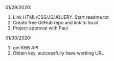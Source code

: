 01/29/2020: 
1. Link HTML/CSS/JS/JQUERY. Start readme.txt
2. Create free GitHub repo and link to local
3. Project approval with Paul

01/30/2020:
1. get KBB API
2. Obtain key. successfully have working URL